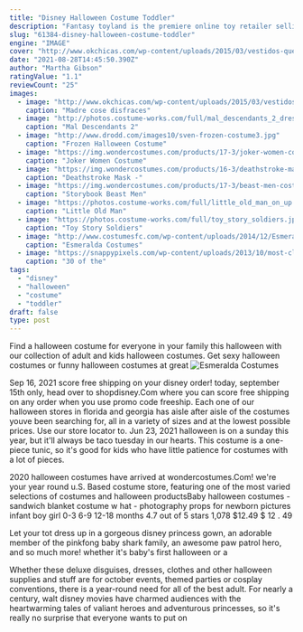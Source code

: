 ```yaml
---
title: "Disney Halloween Costume Toddler"
description: "Fantasy toyland is the premiere online toy retailer selling unique toys and halloween costumes, with the biggest and best variety of fun and unusual gifts for children and adults!whether you're looking for"
slug: "61384-disney-halloween-costume-toddler"
engine: "IMAGE"
cover: "http://www.okchicas.com/wp-content/uploads/2015/03/vestidos-que-una-mama-confecciona-para-su-hija-4.jpg"
date: "2021-08-28T14:45:50.390Z"
author: "Martha Gibson"
ratingValue: "1.1"
reviewCount: "25"
images:
  - image: "http://www.okchicas.com/wp-content/uploads/2015/03/vestidos-que-una-mama-confecciona-para-su-hija-4.jpg"
    caption: "Madre cose disfraces"
  - image: "http://photos.costume-works.com/full/mal_descendants_2_dress.jpg"
    caption: "Mal Descendants 2"
  - image: "http://www.drodd.com/images10/sven-frozen-costume3.jpg"
    caption: "Frozen Halloween Costume"
  - image: "https://img.wondercostumes.com/products/17-3/joker-women-costume.jpg"
    caption: "Joker Women Costume"
  - image: "https://img.wondercostumes.com/products/16-3/deathstroke-mask.jpg"
    caption: "Deathstroke Mask -"
  - image: "https://img.wondercostumes.com/products/17-3/beast-men-costume.jpg"
    caption: "Storybook Beast Men"
  - image: "https://photos.costume-works.com/full/little_old_man_on_up.jpg"
    caption: "Little Old Man"
  - image: "https://photos.costume-works.com/full/toy_story_soldiers.jpg"
    caption: "Toy Story Soldiers"
  - image: "http://www.costumesfc.com/wp-content/uploads/2014/12/Esmeralda-Disney-Costume.jpg"
    caption: "Esmeralda Costumes"
  - image: "https://snappypixels.com/wp-content/uploads/2013/10/most-clever-halloween-costumes-ever-27.jpg"
    caption: "30 of the"
tags:
  - "disney"
  - "halloween"
  - "costume"
  - "toddler"
draft: false
type: post
---
```


Find a halloween costume for everyone in your family this halloween with our collection of adult and kids halloween costumes. Get sexy halloween costumes or funny halloween costumes at great
![Esmeralda Costumes](http://www.costumesfc.com/wp-content/uploads/2014/12/Esmeralda-Disney-Costume.jpg "Esmeralda Costumes")

Sep 16, 2021 score free shipping on your disney order! today, september 15th only, head over to shopdisney.Com where you can score free shipping on any order when you use promo code freeship. Each one of our halloween stores in florida and georgia has aisle after aisle of the costumes youve been searching for, all in a variety of sizes and at the lowest possible prices. Use our store locator to. Jun 23, 2021 halloween is on a sunday this year, but it&#39;ll always be taco tuesday in our hearts. This costume is a one-piece tunic, so it&#39;s good for kids who have little patience for costumes with a lot of pieces.
<!--inArticleAds-->

<!--galleryOne-->

2020 halloween costumes have arrived at wondercostumes.Com! we're your year round u.S. Based costume store, featuring one of the most varied selections of costumes and halloween productsBaby halloween costumes - sandwich blanket costume w hat - photography props for newborn pictures infant boy girl 0-3 6-9 12-18 months 4.7 out of 5 stars 1,078 $12.49 $ 12 . 49
<!--inArticleAds-->

<!--galleryTwo-->

Let your tot dress up in a gorgeous disney princess gown, an adorable member of the pinkfong baby shark family, an awesome paw patrol hero, and so much more! whether it's baby's first halloween or a
<!--galleryThree-->

Whether these deluxe disguises, dresses, clothes and other halloween supplies and stuff are for october events, themed parties or cosplay conventions, there is a year-round need for all of the best adult. For nearly a century, walt disney movies have charmed audiences with the heartwarming tales of valiant heroes and adventurous princesses, so it's really no surprise that everyone wants to put on